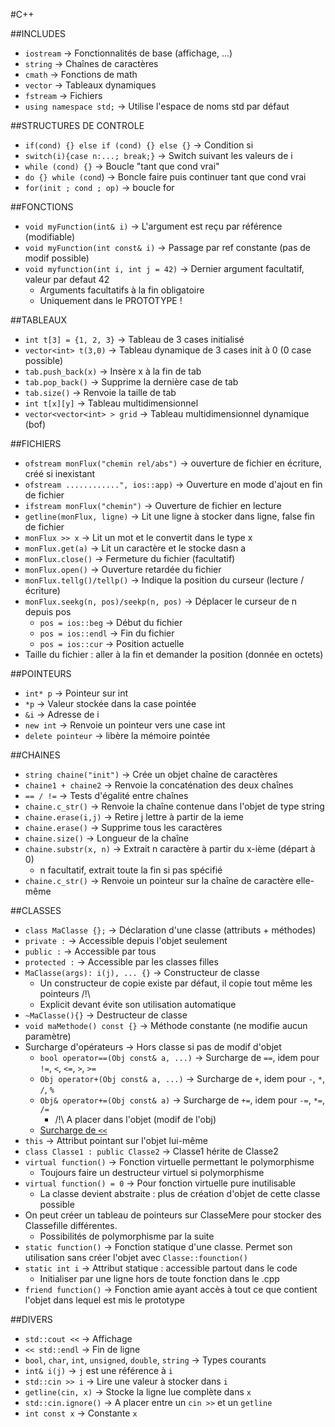 #C++

##INCLUDES
* `iostream` -> Fonctionnalités de base (affichage, ...)
* `string` -> Chaînes de caractères
* `cmath`	-> Fonctions de math
* `vector` -> Tableaux dynamiques
* `fstream` -> Fichiers
* `using namespace std;` -> Utilise l'espace de noms std par défaut



##STRUCTURES DE CONTROLE
* `if(cond) {} else if (cond) {} else {}`	-> Condition si
* `switch(i){case n:...; break;}` -> Switch suivant les valeurs de i
* `while (cond) {}` -> Boucle "tant que cond vrai"
* `do {} while (cond`) -> Boncle faire puis continuer tant que cond vrai
* `for(init ; cond ; op)`	-> boucle for



##FONCTIONS
* `void myFunction(int& i)` -> L'argument est reçu par référence (modifiable)
* `void myFunction(int const& i)`	-> Passage par ref constante (pas de modif possible)
* `void myfunction(int i, int j = 42)` -> Dernier argument facultatif, valeur par defaut 42
	* Arguments facultatifs à la fin obligatoire
	* Uniquement dans le PROTOTYPE !



##TABLEAUX
* `int t[3] = {1, 2, 3}` -> Tableau de 3 cases initialisé
* `vector<int> t(3,0)` -> Tableau dynamique de 3 cases init à 0 (0 case possible)
* `tab.push_back(x)` -> Insère x à la fin de tab
* `tab.pop_back()` -> Supprime la dernière case de tab
* `tab.size()` -> Renvoie la taille de tab
* `int t[x][y]` -> Tableau multidimensionnel
* `vector<vector<int> > grid` -> Tableau multidimensionnel dynamique (bof)



##FICHIERS
* `ofstream monFlux("chemin rel/abs")` -> ouverture de fichier en écriture, créé si inexistant
* `ofstream ............", ios::app)` -> Ouverture en mode d'ajout en fin de fichier
* `ifstream monFlux("chemin")` -> Ouverture de fichier en lecture
* `getline(monFlux, ligne)` -> Lit une ligne à stocker dans ligne, false fin de fichier
* `monFlux >> x` -> Lit un mot et le convertit dans le type x
* `monFlux.get(a)` -> Lit un caractère et le stocke dasn a
* `monFlux.close()` -> Fermeture du fichier (facultatif)
* `monFlux.open()` -> Ouverture retardée du fichier
* `monFlux.tellg()/tellp()` -> Indique la position du curseur (lecture / écriture)
* `monFlux.seekg(n, pos)/seekp(n, pos)` -> Déplacer le curseur de n depuis pos
	* `pos = ios::beg` -> Début du fichier
	* `pos = ios::endl` -> Fin du fichier
	* `pos = ios::cur` -> Position actuelle
* Taille du fichier : aller à la fin et demander la position (donnée en octets)



##POINTEURS
* `int* p` -> Pointeur sur int
* `*p` -> Valeur stockée dans la case pointée
* `&i` -> Adresse de i
* `new int` -> Renvoie un pointeur vers une case int
* `delete pointeur` -> libère la mémoire pointée



##CHAINES
* `string chaine("init")` -> Crée un objet chaîne de caractères
* `chaine1 + chaine2` -> Renvoie la concaténation des deux chaînes
* `== / !=` -> Tests d'égalité entre chaînes
* `chaine.c_str()` -> Renvoie la chaîne contenue dans l'objet de type string
* `chaine.erase(i,j)`	-> Retire j lettre à partir de la ieme
* `chaine.erase()` -> Supprime tous les caractères
* `chaine.size()` -> Longueur de la chaîne
* `chaine.substr(x, n)` -> Extrait n caractère à partir du x-ième (départ à 0)
	* n facultatif, extrait toute la fin si pas spécifié
* `chaine.c_str()` -> Renvoie un pointeur sur la chaîne de caractère elle-même



##CLASSES
* `class MaClasse {};` -> Déclaration d'une classe (attributs + méthodes)
* `private :` -> Accessible depuis l'objet seulement
* `public :` -> Accessible par tous
* `protected :` -> Accessible par les classes filles
* `MaClasse(args): i(j), ... {}` -> Constructeur de classe
	* Un constructeur de copie existe par défaut, il copie tout même les pointeurs /!\
	* Explicit devant évite son utilisation automatique
* `~MaClasse(){}` -> Destructeur de classe
* `void maMethode() const {}` -> Méthode constante (ne modifie aucun paramètre)
* Surcharge d'opérateurs -> Hors classe si pas de modif d'objet
	* `bool operator==(Obj const& a, ...)` -> Surcharge de `==`, idem pour `!=`, `<`, `<=`, `>`, `>=`
	* `Obj operator+(Obj const& a, ...)` -> Surcharge de `+`, idem pour `-`, `*`, `/`, `%`
	* `Obj& operator+=(Obj const& a)` -> Surcharge de `+=`, idem pour `-=`, `*=`, `/=`
		* /!\ A placer dans l'objet (modif de l'obj)
	* [Surcharge de `<<`](https://openclassrooms.com/courses/programmez-avec-le-langage-c/la-surcharge-d-operateurs#/id/r-1897890)
* `this` -> Attribut pointant sur l'objet lui-même
* `class Classe1 : public Classe2` -> Classe1 hérite de Classe2
* `virtual function()` -> Fonction virtuelle permettant le polymorphisme
	* Toujours faire un destructeur virtuel si polymorphisme
* `virtual function() = 0` -> Pour fonction virtuelle pure inutilisable
	* La classe devient abstraite : plus de création d'objet de cette classe possible
* On peut créer un tableau de pointeurs sur ClasseMere pour stocker des Classefille différentes.
	* Possibilités de polymorphisme par la suite
* `static function()` -> Fonction statique d'une classe. Permet son utilisation sans créer l'objet avec `Classe::founction()`
* `static int i` -> Attribut statique : accessible partout dans le code	
	* Initialiser par une ligne hors de toute fonction dans le .cpp
* `friend function()` -> Fonction amie ayant accès à tout ce que contient l'objet dans lequel est mis le prototype




##DIVERS
* `std::cout <<` -> Affichage
* `<< std::endl` -> Fin de ligne
* `bool`, `char`, `int`, `unsigned`, `double`, `string` -> Types courants
* `int& i(j)` -> `j` est une référence à `i`
* `std::cin >> i` -> Lire une valeur à stocker dans `i`
* `getline(cin, x)` -> Stocke la ligne lue complète dans `x`
* `std::cin.ignore()` -> A placer entre un `cin >>` et un `getline`
* `int const x` -> Constante `x`